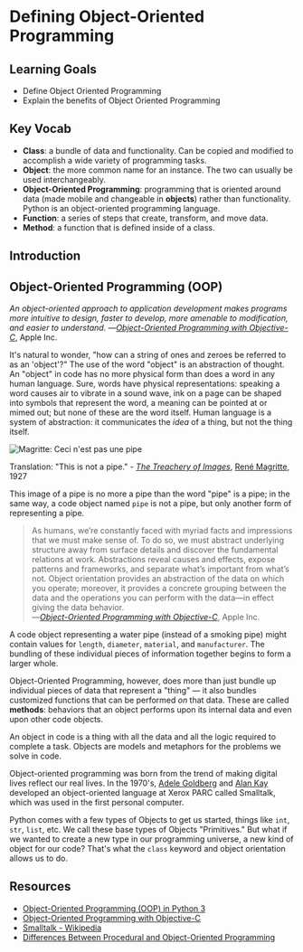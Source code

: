 # Defining Object-Oriented Programming

## Learning Goals

- Define Object Oriented Programming
- Explain the benefits of Object Oriented Programming

## Key Vocab

- **Class**: a bundle of data and functionality. Can be copied and modified to
accomplish a wide variety of programming tasks.
- **Object**: the more common name for an instance. The two can usually be used
interchangeably.
- **Object-Oriented Programming**: programming that is oriented around data
(made mobile and changeable in **objects**) rather than functionality. Python
is an object-oriented programming language.
- **Function**: a series of steps that create, transform, and move data.
- **Method**: a function that is defined inside of a class.

## Introduction

## Object-Oriented Programming (OOP)

_An object-oriented approach to application development makes programs more
intuitive to design, faster to develop, more amenable to modification, and
easier to understand._
—[_Object-Oriented Programming with Objective-C_][apple_oop_guide_intro], Apple Inc.

[apple_oop_guide_intro]: https://developer.apple.com/library/ios/documentation/Cocoa/Conceptual/OOP_ObjC/Introduction/Introduction.html#//apple_ref/doc/uid/TP40005149-CH1-SW2

It's natural to wonder, "how can a string of ones and zeroes be referred to as
an 'object'?" The use of the word "object" is an abstraction of thought. An
"object" in code has no more physical form than does a word in any human
language. Sure, words have physical representations: speaking a word causes air
to vibrate in a sound wave, ink on a page can be shaped into symbols that
represent the word, a meaning can be pointed at or mimed out; but none of these
are the word itself. Human language is a system of abstraction: it communicates
the _idea_ of a thing, but not the thing itself.

![Magritte: Ceci n'est pas une pipe](https://upload.wikimedia.org/wikipedia/en/b/b9/MagrittePipe.jpg)

Translation: "This is not a pipe." -
[_The Treachery of Images_](https://en.wikipedia.org/wiki/The_Treachery_of_Images),
[René Magritte](https://en.wikipedia.org/wiki/Ren%C3%A9_Magritte), 1927  

This image of a pipe is no more a pipe than the word "pipe" is a pipe; in the
same way, a code object named `pipe` is not a pipe, but only another form of
representing a pipe.

>As humans, we’re constantly faced with myriad facts and impressions that we
must make sense of. To do so, we must abstract underlying structure away from
surface details and discover the fundamental relations at work. Abstractions
reveal causes and effects, expose patterns and frameworks, and separate what’s
important from what’s not. Object orientation provides an abstraction of the
data on which you operate; moreover, it provides a concrete grouping between
the data and the operations you can perform with the data—in effect giving the
data behavior.  
>—[_Object-Oriented Programming with Objective-C_](https://developer.apple.com/library/ios/documentation/Cocoa/Conceptual/OOP_ObjC/Articles/ooOOP.html#//apple_ref/doc/uid/TP40005149-CH8-SW3),
Apple Inc.

A code object representing a water pipe (instead of a smoking pipe) might
contain values for `length`, `diameter`, `material`, and `manufacturer`. The
bundling of these individual pieces of information together begins to form a
larger whole.

Object-Oriented Programming, however, does more than just bundle up individual
pieces of data that represent a "thing" — it also bundles customized functions
that can be performed _on_ that data. These are called **methods**: behaviors
that an object performs upon its internal data and even upon other code objects.

An object in code is a thing with all the data and all the logic required to
complete a task. Objects are models and metaphors for the problems we solve in
code.

Object-oriented programming was born from the trend of making digital lives
reflect our real lives. In the 1970's, [Adele Goldberg](https://en.wikipedia.org/wiki/Adele_Goldberg_%28computer_scientist%29)
and [Alan Kay](https://en.wikipedia.org/wiki/Alan_Kay) developed an
object-oriented language at Xerox PARC called Smalltalk, which was used in the
first personal computer.

Python comes with a few types of Objects to get us started, things like
`int`, `str`, `list`, etc. We call these base types of Objects
"Primitives." But what if we wanted to create a new type in our programming
universe, a new kind of object for our code? That's what the `class` keyword
and object orientation allows us to do.

## Resources

- [Object-Oriented Programming (OOP) in Python 3](https://realpython.com/python3-object-oriented-programming/)
- [Object-Oriented Programming with Objective-C](https://developer.apple.com/library/ios/documentation/Cocoa/Conceptual/OOP_ObjC/Introduction/Introduction.html#//apple_ref/doc/uid/TP40005149-CH1-SW2)
- [Smalltalk - Wikipedia](https://en.wikipedia.org/wiki/Smalltalk)
- [Differences Between Procedural and Object-Oriented Programming](https://www.geeksforgeeks.org/differences-between-procedural-and-object-oriented-programming/#:~:text=Object%2Doriented%20programming%20is%20based,the%20concept%20of%20procedure%20abstraction.)

[python docs]: https://docs.python.org/3/
